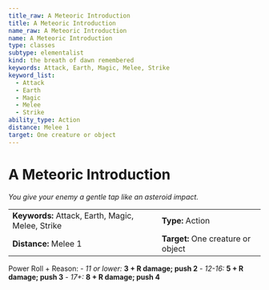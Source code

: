 ```yaml
---
title_raw: A Meteoric Introduction
title: A Meteoric Introduction
name_raw: A Meteoric Introduction
name: A Meteoric Introduction
type: classes
subtype: elementalist
kind: the breath of dawn remembered
keywords: Attack, Earth, Magic, Melee, Strike
keyword_list:
  - Attack
  - Earth
  - Magic
  - Melee
  - Strike
ability_type: Action
distance: Melee 1
target: One creature or object
---
```


# A Meteoric Introduction

*You give your enemy a gentle tap like an asteroid impact.*

|                                                   |                                    |
| :------------------------------------------------ | :--------------------------------- |
| **Keywords:** Attack, Earth, Magic, Melee, Strike | **Type:** Action                   |
| **Distance:** Melee 1                             | **Target:** One creature or object |

Power Roll + Reason: - *11 or lower:* **3 + R damage; push 2** - *12-16:* **5 + R damage; push 3** - *17+:* **8 + R damage; push 4**
